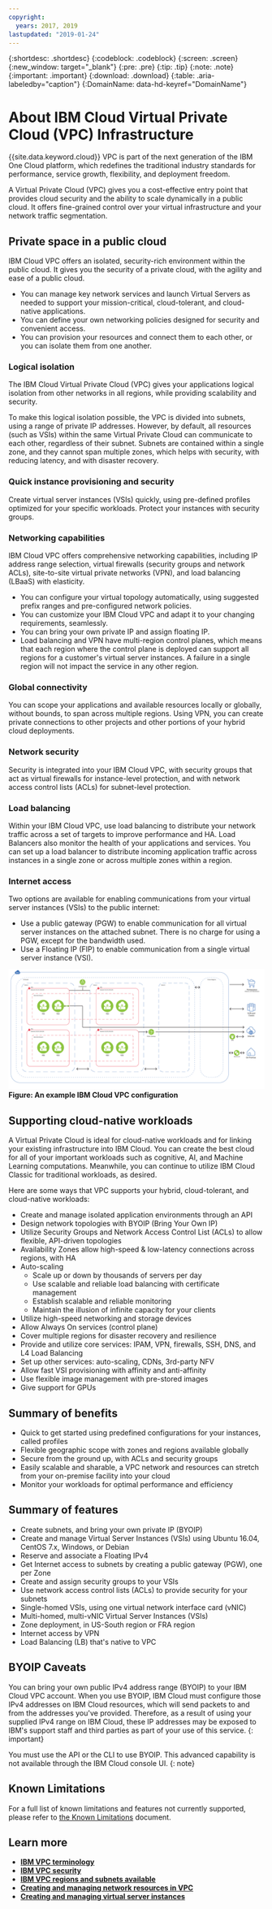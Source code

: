 ```yaml
---
copyright:
  years: 2017, 2019
lastupdated: "2019-01-24"
---
```


{:shortdesc: .shortdesc}
{:codeblock: .codeblock}
{:screen: .screen}
{:new_window: target="_blank"}
{:pre: .pre}
{:tip: .tip}
{:note: .note}
{:important: .important}
{:download: .download}
{:table: .aria-labeledby="caption"}
{:DomainName: data-hd-keyref="DomainName"}

# About IBM Cloud Virtual Private Cloud (VPC) Infrastructure

{{site.data.keyword.cloud}} VPC is part of the next generation of the IBM One Cloud platform, which redefines the traditional industry standards for performance, service growth, flexibility, and deployment freedom.

A Virtual Private Cloud (VPC) gives you a cost-effective entry point that provides cloud security and the ability to scale dynamically in a public cloud. It offers fine-grained control over your virtual infrastructure and your network traffic segmentation.

## Private space in a public cloud
IBM Cloud VPC offers an isolated, security-rich environment within the public cloud. It gives you the security of a private cloud, with the agility and ease of a public cloud.

 * You can manage key network services and launch Virtual Servers as needed to support your mission-critical, cloud-tolerant, and cloud-native applications.
 * You can define your own networking policies designed for security and convenient access.
 * You can provision your resources and connect them to each other, or you can isolate them from one another.

### Logical isolation
The IBM Cloud Virtual Private Cloud (VPC) gives your applications logical isolation from other networks in all regions, while providing scalability and security.

To make this logical isolation possible, the VPC is divided into subnets, using a range of private IP addresses. However, by default, all resources (such as VSIs) within the same Virtual Private Cloud can communicate to each other, regardless of their subnet. Subnets are contained within a single zone, and they cannot span multiple zones, which helps with security, with reducing latency, and with disaster recovery.

### Quick instance provisioning and security

Create virtual server instances (VSIs) quickly, using pre-defined profiles optimized for your specific workloads. Protect your instances with security groups.

### Networking capabilities
IBM Cloud VPC offers comprehensive networking capabilities, including IP address range selection, virtual firewalls (security groups and network ACLs), site-to-site virtual private networks (VPN), and load balancing (LBaaS) with elasticity.

 * You can configure your virtual topology automatically, using suggested prefix ranges and pre-configured network policies.
 * You can customize your IBM Cloud VPC and adapt it to your changing requirements, seamlessly.
 * You can bring your own private IP and assign floating IP.
 * Load balancing and VPN have multi-region control planes, which means that each region where the control plane is deployed can support all regions for a customer's virtual server instances. A failure in a single region will not impact the service in any other region.

### Global connectivity
You can scope your applications and available resources locally or globally, without bounds, to span across multiple regions. Using VPN, you can create private connections to other projects and other portions of your hybrid cloud deployments.

### Network security
Security is integrated into your IBM Cloud VPC, with security groups that act as virtual firewalls for instance-level protection, and with network access control lists (ACLs) for subnet-level protection.

### Load balancing
Within your IBM Cloud VPC, use load balancing to distribute your network traffic across a set of targets to improve performance and HA. Load Balancers also monitor the health of your applications and services. You can set up a load balancer to distribute incoming application traffic across instances in a single zone or across multiple zones within a region.

### Internet access
Two options are available for enabling communications from your virtual server instances (VSIs) to the public internet:
* Use a public gateway (PGW) to enable communication for all virtual server instances on the attached subnet. There is no charge for using a PGW, except for the bandwidth used.
* Use a Floating IP (FIP) to enable communication from a single virtual server instance (VSI).

![IBM Cloud VPC](images/vpc-experience.png)
**Figure: An example IBM Cloud VPC configuration**

## Supporting cloud-native workloads

A Virtual Private Cloud is ideal for cloud-native workloads and for linking your existing infrastructure into IBM Cloud. You can create the best cloud for all of your important workloads such as cognitive, AI, and Machine Learning computations. Meanwhile, you can continue to utilize IBM Cloud Classic for traditional workloads, as desired.

Here are some ways that VPC supports your hybrid, cloud-tolerant, and cloud-native workloads:

 * Create and manage isolated application environments through an API
 * Design network topologies with BYOIP (Bring Your Own IP)
 * Utilize Security Groups and Network Access Control List (ACLs) to allow flexible, API-driven topologies
 * Availability Zones allow high-speed & low-latency connections across regions, with HA
 * Auto-scaling
   * Scale up or down by thousands of servers per day
   * Use scalable and reliable load balancing with certificate management
   * Establish scalable and reliable monitoring
   * Maintain the illusion of infinite capacity for your clients
 * Utilize high-speed networking and storage devices
 * Allow Always On services (control plane)
 * Cover multiple regions for disaster recovery and resilience
 * Provide and utilize core services:  IPAM, VPN, firewalls, SSH, DNS, and L4 Load Balancing
 * Set up other services: auto-scaling, CDNs, 3rd-party NFV
 * Allow fast VSI provisioning with affinity and anti-affinity
 * Use flexible image management with pre-stored images
 * Give support for GPUs

## Summary of benefits

 * Quick to get started using predefined configurations for your instances, called profiles
 * Flexible geographic scope with zones and regions available globally
 * Secure from the ground up, with ACLs and security groups
 * Easily scalable and sharable, a VPC network and resources can stretch from your on-premise facility into your cloud
 * Monitor your workloads for optimal performance and efficiency

## Summary of features

  * Create subnets, and bring your own private IP (BYOIP)
  * Create and manage Virtual Server Instances (VSIs) using Ubuntu 16.04, CentOS 7.x, Windows, or Debian
  * Reserve and associate a Floating IPv4
  * Get Internet access to subnets by creating a public gateway (PGW), one per Zone
  * Create and assign security groups to your VSIs
  * Use network access control lists (ACLs) to provide security for your subnets
  * Single-homed VSIs, using one virtual network interface card (vNIC)
  * Multi-homed, multi-vNIC Virtual Server Instances (VSIs)
  * Zone deployment, in US-South region or FRA region
  * Internet access by VPN
  * Load Balancing (LB) that's native to VPC

## BYOIP Caveats

You can bring your own public IPv4 address range (BYOIP) to your IBM Cloud VPC account. When you use BYOIP, IBM Cloud must configure those IPv4 addresses on IBM Cloud resources, which will send packets to and from the addresses you've provided. Therefore, as a result of using your supplied IPv4 range on IBM Cloud, these IP addresses may be exposed to IBM's support staff and third parties as part of your use of this service.
{: important}

You must use the API or the CLI to use BYOIP. This advanced capability is not available through the IBM Cloud console UI.
{: note}

## Known Limitations
 
For a full list of known limitations and features not currently supported, please refer to [the Known Limitations](known-limitations.html) document.

## Learn more
  
* [**IBM VPC terminology**](/docs/infrastructure/vpc/vpc-glossary.html)
* [**IBM VPC security**](/docs/infrastructure/vpc-network/vpc-security.html)
* [**IBM VPC regions and subnets available**](/docs/infrastructure/vpc-network/vpc-regions-and-subnets.html)
* [**Creating and managing network resources in VPC**](/docs/infrastructure/vpc/create-manage-network.html)
* [**Creating and managing virtual server instances**](/docs/infrastructure/vpc/create-manage-vsi.html)
